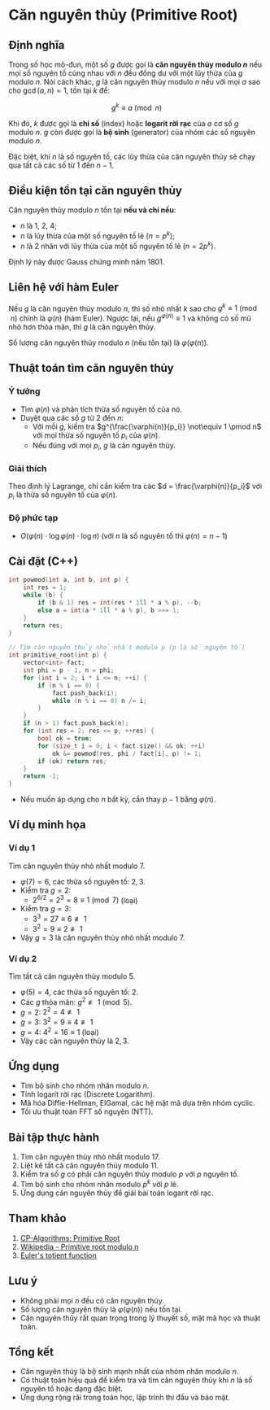 # Căn nguyên thủy (Primitive Root)

## Định nghĩa

Trong số học mô-đun, một số $g$ được gọi là **căn nguyên thủy modulo $n$** nếu mọi số nguyên tố cùng nhau với $n$ đều đồng dư với một lũy thừa của $g$ modulo $n$. Nói cách khác, $g$ là căn nguyên thủy modulo $n$ nếu với mọi $a$ sao cho $\gcd(a, n) = 1$, tồn tại $k$ để:

$$g^k \equiv a \pmod n$$

Khi đó, $k$ được gọi là **chỉ số** (index) hoặc **logarit rời rạc** của $a$ cơ số $g$ modulo $n$. $g$ còn được gọi là **bộ sinh** (generator) của nhóm các số nguyên modulo $n$.

Đặc biệt, khi $n$ là số nguyên tố, các lũy thừa của căn nguyên thủy sẽ chạy qua tất cả các số từ $1$ đến $n-1$.

## Điều kiện tồn tại căn nguyên thủy

Căn nguyên thủy modulo $n$ tồn tại **nếu và chỉ nếu**:
- $n$ là $1$, $2$, $4$;
- $n$ là lũy thừa của một số nguyên tố lẻ $(n = p^k)$;
- $n$ là $2$ nhân với lũy thừa của một số nguyên tố lẻ $(n = 2p^k)$.

Định lý này được Gauss chứng minh năm 1801.

## Liên hệ với hàm Euler

Nếu $g$ là căn nguyên thủy modulo $n$, thì số nhỏ nhất $k$ sao cho $g^k \equiv 1 \pmod n$ chính là $\varphi(n)$ (hàm Euler). Ngược lại, nếu $g^{\varphi(n)} \equiv 1$ và không có số mũ nhỏ hơn thỏa mãn, thì $g$ là căn nguyên thủy.

Số lượng căn nguyên thủy modulo $n$ (nếu tồn tại) là $\varphi(\varphi(n))$.

## Thuật toán tìm căn nguyên thủy

### Ý tưởng

- Tìm $\varphi(n)$ và phân tích thừa số nguyên tố của nó.
- Duyệt qua các số $g$ từ $2$ đến $n$:
    - Với mỗi $g$, kiểm tra $g^{\frac{\varphi(n)}{p_i}} \not\equiv 1 \pmod n$ với mọi thừa số nguyên tố $p_i$ của $\varphi(n)$.
    - Nếu đúng với mọi $p_i$, $g$ là căn nguyên thủy.

### Giải thích

Theo định lý Lagrange, chỉ cần kiểm tra các $d = \frac{\varphi(n)}{p_i}$ với $p_i$ là thừa số nguyên tố của $\varphi(n)$.

### Độ phức tạp

- $O(\varphi(n) \cdot \log \varphi(n) \cdot \log n)$ (với $n$ là số nguyên tố thì $\varphi(n) = n-1$)

## Cài đặt (C++)

```cpp
int powmod(int a, int b, int p) {
    int res = 1;
    while (b) {
        if (b & 1) res = int(res * 1ll * a % p), --b;
        else a = int(a * 1ll * a % p), b >>= 1;
    }
    return res;
}

// Tìm căn nguyên thủy nhỏ nhất modulo p (p là số nguyên tố)
int primitive_root(int p) {
    vector<int> fact;
    int phi = p - 1, n = phi;
    for (int i = 2; i * i <= n; ++i) {
        if (n % i == 0) {
            fact.push_back(i);
            while (n % i == 0) n /= i;
        }
    }
    if (n > 1) fact.push_back(n);
    for (int res = 2; res <= p; ++res) {
        bool ok = true;
        for (size_t i = 0; i < fact.size() && ok; ++i)
            ok &= powmod(res, phi / fact[i], p) != 1;
        if (ok) return res;
    }
    return -1;
}
```

- Nếu muốn áp dụng cho $n$ bất kỳ, cần thay $p-1$ bằng $\varphi(n)$.

## Ví dụ minh họa

### Ví dụ 1
Tìm căn nguyên thủy nhỏ nhất modulo $7$.
- $\varphi(7) = 6$, các thừa số nguyên tố: $2, 3$.
- Kiểm tra $g = 2$:
    - $2^{6/2} = 2^3 = 8 \equiv 1 \pmod{7}$ (loại)
- Kiểm tra $g = 3$:
    - $3^{3} = 27 \equiv 6 \not\equiv 1$
    - $3^{2} = 9 \equiv 2 \not\equiv 1$
- Vậy $g = 3$ là căn nguyên thủy nhỏ nhất modulo $7$.

### Ví dụ 2
Tìm tất cả căn nguyên thủy modulo $5$.
- $\varphi(5) = 4$, các thừa số nguyên tố: $2$.
- Các $g$ thỏa mãn: $g^{2} \not\equiv 1 \pmod{5}$.
- $g = 2$: $2^2 = 4 \not\equiv 1$
- $g = 3$: $3^2 = 9 \equiv 4 \not\equiv 1$
- $g = 4$: $4^2 = 16 \equiv 1$ (loại)
- Vậy các căn nguyên thủy là $2, 3$.

## Ứng dụng

- Tìm bộ sinh cho nhóm nhân modulo $n$.
- Tính logarit rời rạc (Discrete Logarithm).
- Mã hóa Diffie-Hellman, ElGamal, các hệ mật mã dựa trên nhóm cyclic.
- Tối ưu thuật toán FFT số nguyên (NTT).

## Bài tập thực hành

1. Tìm căn nguyên thủy nhỏ nhất modulo $17$.
2. Liệt kê tất cả căn nguyên thủy modulo $11$.
3. Kiểm tra số $g$ có phải căn nguyên thủy modulo $p$ với $p$ nguyên tố.
4. Tìm bộ sinh cho nhóm nhân modulo $p^k$ với $p$ lẻ.
5. Ứng dụng căn nguyên thủy để giải bài toán logarit rời rạc.

## Tham khảo

1. [CP-Algorithms: Primitive Root](https://cp-algorithms.com/algebra/primitive-root.html)
2. [Wikipedia - Primitive root modulo n](https://en.wikipedia.org/wiki/Primitive_root_modulo_n)
3. [Euler's totient function](https://cp-algorithms.com/algebra/phi-function.html)

## Lưu ý
- Không phải mọi $n$ đều có căn nguyên thủy.
- Số lượng căn nguyên thủy là $\varphi(\varphi(n))$ nếu tồn tại.
- Căn nguyên thủy rất quan trọng trong lý thuyết số, mật mã học và thuật toán.

## Tổng kết
- Căn nguyên thủy là bộ sinh mạnh nhất của nhóm nhân modulo $n$.
- Có thuật toán hiệu quả để kiểm tra và tìm căn nguyên thủy khi $n$ là số nguyên tố hoặc dạng đặc biệt.
- Ứng dụng rộng rãi trong toán học, lập trình thi đấu và bảo mật.